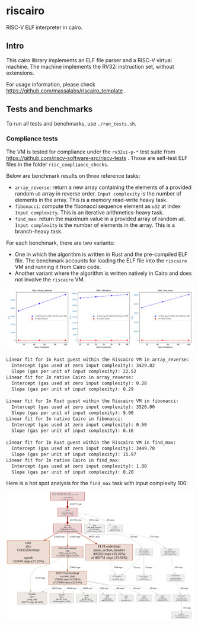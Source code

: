 # riscairo

RISC-V ELF interpreter in cairo.

## Intro

This cairo library implements an ELF file parser and a RISC-V virtual machine.
The machine implements the RV32i instruction set, without extensions.

For usage information, please check https://github.com/massalabs/riscairo_template .

## Tests and benchmarks

To run all tests and benchmarks, use `./run_tests.sh`.

### Compliance tests

The VM is tested for compliance under the `rv32ui-p-*` test suite from https://github.com/riscv-software-src/riscv-tests .
Those are self-test ELF files in the folder `risc_compliance_checks`.

Below are benchmark results on three reference tasks:
* `array_reverse`: return a new array containing the elements of a provided random `u8` array in reverse order. `Input complexity` is the number of elements in the array. This is a memory read-write heavy task.
* `fibonacci`: compute the fibonacci sequence element as `u32` at index `Input complexity`. This is an iterative arithmetics-heavy task.
* `find_max`: return the maximum value in a provided array of random `u8`. `Input complexity` is the number of elements in the array. This is a branch-heavy task.

For each benchmark, there are two variants:
* One in which the algorithm is written in Rust and the pre-compiled ELF file. The benchmark accounts for loading the ELF file into the `riscairo` VM and running it from Cairo code.
* Another variant where the algorithm is written natively in Cairo and does not involve the `riscairo` VM.

![Benchmark results](bench.png)

```
Linear fit for In Rust guest within the Riscairo VM in array_reverse:
  Intercept (gas used at zero input complexity): 3429.82
  Slope (gas per unit of input complexity): 22.52
Linear fit for In native Cairo in array_reverse:
  Intercept (gas used at zero input complexity): 0.28
  Slope (gas per unit of input complexity): 0.29

Linear fit for In Rust guest within the Riscairo VM in fibonacci:
  Intercept (gas used at zero input complexity): 3520.00
  Slope (gas per unit of input complexity): 9.90
Linear fit for In native Cairo in fibonacci:
  Intercept (gas used at zero input complexity): 0.50
  Slope (gas per unit of input complexity): 0.16

Linear fit for In Rust guest within the Riscairo VM in find_max:
  Intercept (gas used at zero input complexity): 3449.70
  Slope (gas per unit of input complexity): 15.97
Linear fit for In native Cairo in find_max:
  Intercept (gas used at zero input complexity): 1.00
  Slope (gas per unit of input complexity): 0.20
```

Here is a hot spot analysis for the `find_max` task with input complexity 100:

![Hot spot analysis](step_distribution.png)
